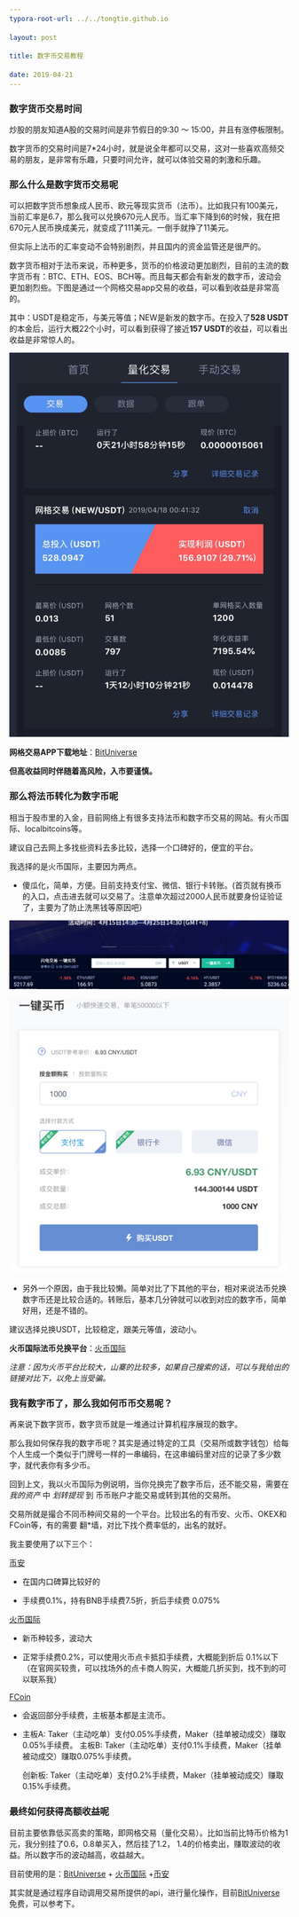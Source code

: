 ```yaml
---
typora-root-url: ../../tongtie.github.io

layout: post

title: 数字币交易教程

date: 2019-04-21
---
```




### 数字货币交易时间

炒股的朋友知道A股的交易时间是非节假日的9:30 ～ 15:00，并且有涨停板限制。

数字货币的交易时间是7*24小时，就是说全年都可以交易，这对一些喜欢高频交易的朋友，是非常有乐趣，只要时间允许，就可以体验交易的刺激和乐趣。



### 那么什么是数字货币交易呢

可以把数字货币想象成人民币、欧元等现实货币（法币）。比如我只有100美元，当前汇率是6.7，那么我可以兑换670元人民币。当汇率下降到6的时候，我在把670元人民币换成美元，就变成了111美元。一倒手就挣了11美元。

但实际上法币的汇率变动不会特别剧烈，并且国内的资金监管还是很严的。

数字货币相对于法币来说，币种更多，货币的价格波动更加剧烈，目前的主流的数字货币有：BTC、ETH、EOS、BCH等。而且每天都会有新发的数字币，波动会更加剧烈些。下图是通过一个网格交易app交易的收益，可以看到收益是非常高的。

其中：USDT是稳定币，与美元等值；NEW是新发的数字币。在投入了**528 USDT**的本金后，运行大概22个小时，可以看到获得了接近**157 USDT**的收益，可以看出收益是非常惊人的。



![bitUniverse](/image/bitUniverse-winner.jpg)



**网格交易APP下载地址**：[BitUniverse](https://candy.biyou.tech/candy_bub/web/get_grid_diamond.html?invite_code=irycsmuN&from=account)

**但高收益同时伴随着高风险，入市要谨慎。**



### 那么将法币转化为数字币呢

相当于股市里的入金，目前网络上有很多支持法币和数字币交易的网站。有火币国际、localbitcoins等。

建议自己去网上多找些资料去多比较，选择一个口碑好的，便宜的平台。

我选择的是火币国际，主要因为两点。

* 傻瓜化，简单，方便。目前支持支付宝、微信、银行卡转账。(首页就有换币的入口，点击进去就可以交易了。注意单次超过2000人民币就要身份证验证了，主要为了防止洗黑钱等原因吧）

![image-20190421222250049](/image/huobi-index1.png)

![image-20190421222355040](/image/huobi-index2.png)

* 另外一个原因，由于我比较懒。简单对比了下其他的平台，相对来说法币兑换数字币还是比较合适的。转账后，基本几分钟就可以收到对应的数字币，简单好用，还是不错的。

建议选择兑换USDT，比较稳定，跟美元等值，波动小。

**火币国际法币兑换平台**：[火币国际](https://www.huobi.co/zh-cn/topic/invited/?invite_code=zzkd4)

*注意：因为火币平台比较大，山寨的比较多，如果自己搜索的话，可以与我给出的链接对比下，以免上当受骗。*



### 我有数字币了，那么我如何币币交易呢？

再来说下数字货币，数字货币就是一堆通过计算机程序展现的数字。

那么我如何保存我的数字币呢？其实是通过特定的工具（交易所或数字钱包）给每个人生成一个类似于门牌号一样的一串编码，在这串编码里对应的记录了多少数字，就代表你有多少币。

回到上文，我以火币国际为例说明，当你兑换完了数字币后，还不能交易，需要在 *我的资产* 中 *划转提现* 到 币币账户才能交易或转到其他的交易所。

交易所就是撮合不同币种间交易的一个平台。比较出名的有币安、火币、OKEX和FCoin等，有的需要 翻*墙，对比下找个费率低的，出名的就好。

我主要使用了以下三个：

[币安](https://www.binance.com/?ref=36684733)

* 在国内口碑算比较好的

* 手续费0.1%，持有BNB手续费7.5折，折后手续费 0.075%

[火币国际](https://www.huobi.co/zh-cn/topic/invited/?invite_code=zzkd4)

* 新币种较多，波动大

* 正常手续费0.2%，可以使用火币点卡抵扣手续费，大概能到折后 0.1%以下（在官网买较贵，可以找场外的点卡商人购买，大概能几折买到，找不到的可以联系我）

[FCoin](https://www.fcoin.com/)

* 会返回部分手续费，主板基本都是主流币。

* 主板A: Taker（主动吃单）支付0.05%手续费，Maker（挂单被动成交）赚取0.05%手续费。  主板B: Taker（主动吃单）支付0.1%手续费，Maker（挂单被动成交）赚取0.075%手续费。 

  创新板: Taker（主动吃单）支付0.2%手续费，Maker（挂单被动成交）赚取0.15%手续费。



### 最终如何获得高额收益呢

目前主要依靠低买高卖的策略，即网格交易（量化交易）。比如当前比特币价格为1元，我分别挂了0.6，0.8单买入，然后挂了1.2， 1.4的价格卖出，赚取波动的收益。所以数字币的波动越高，收益越大。

目前使用的是：[BitUniverse](https://candy.biyou.tech/candy_bub/web/get_grid_diamond.html?invite_code=irycsmuN&from=account) + [火币国际](https://www.huobi.co/zh-cn/topic/invited/?invite_code=zzkd4) +[币安](https://www.binance.com/?ref=36684733)

其实就是通过程序自动调用交易所提供的api，进行量化操作，目前[BitUniverse](https://candy.biyou.tech/candy_bub/web/get_grid_diamond.html?invite_code=irycsmuN&from=account) 免费，可以参考下。



